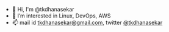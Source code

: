- 👋 Hi, I'm @tkdhanasekar
- 🔭 I’m interested in Linux, DevOps, AWS
- 📫 mail id tkdhanasekar@gmail.com, twitter [@tkdhanasekar](https://twitter.com/tkdhanasekar)
